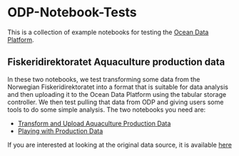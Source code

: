 # ODP-Notebook-Tests
This is a collection of example notebooks for testing the [Ocean Data Platform](https://www.hubocean.earth/platform).
## Fiskeridirektoratet Aquaculture production data
In these two notebooks, we test transforming some data from the Norwegian Fiskeridirektoratet into a format that is suitable for data analysis and then uploading it to the Ocean Data Platform using the tabular storage controller. We then test pulling that data from ODP and giving users some tools to do some simple analysis. The two notebooks you need are:
- [Transform and Upload Aquaculture Production Data](https://github.com/tomredd/ODP-Notebook-Tests/blob/f4c30c5e79908ebc22adeb9c7909d4c0098b2f4b/Transform%20and%20Upload%20Aquaculture%20Production%20Data.ipynb)
- [Playing with Production Data](https://github.com/tomredd/ODP-Notebook-Tests/blob/dcd8ad027eac8b5e9bead59cca1fe2218511ec92/Fiskeridirektoratet/Playing%20with%20Production%20Data.ipynb)

If you are interested at looking at the original data source, it is available [here](https://www.fiskeridir.no/English/Aquaculture/Statistics/Atlantic-salmon-and-rainbow-trout/grow-out-production)
